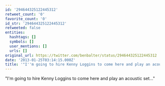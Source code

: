 ```yaml
---
id: '294644325122445312'
retweet_count: '0'
favorite_count: '0'
id_str: '294644325122445312'
retweeted: false
entities:
  hashtags: []
  symbols: []
  user_mentions: []
  urls: []
original_url: https://twitter.com/benbalter/status/294644325122445312
date: '2013-01-25T03:14:15.000Z'
title: '"I''m going to hire Kenny Loggins to come here and play an acoustic set..."'
---
```


"I'm going to hire Kenny Loggins to come here and play an acoustic set..."